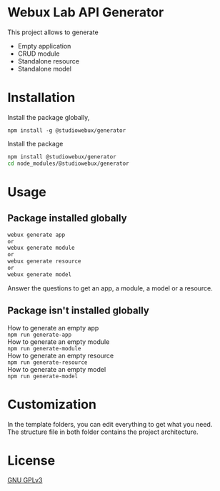 # Webux Lab API Generator

This project allows to generate

- Empty application
- CRUD module
- Standalone resource
- Standalone model

# Installation

Install the package globally,

```
npm install -g @studiowebux/generator
```

Install the package

```bash
npm install @studiowebux/generator
cd node_modules/@studiowebux/generator
```

# Usage

## Package installed globally

```bash
webux generate app
or
webux generate module
or
webux generate resource
or
webux generate model
```

Answer the questions to get an app, a module, a model or a resource.

## Package isn't installed globally

How to generate an empty app  
`npm run generate-app`  
How to generate an empty module  
`npm run generate-module`  
How to generate an empty resource  
`npm run generate-resource`  
How to generate an empty model  
`npm run generate-model`

# Customization

In the template folders, you can edit everything to get what you need.  
The structure file in both folder contains the project architecture.

# License

[GNU GPLv3](https://choosealicense.com/licenses/gpl-3.0/)
